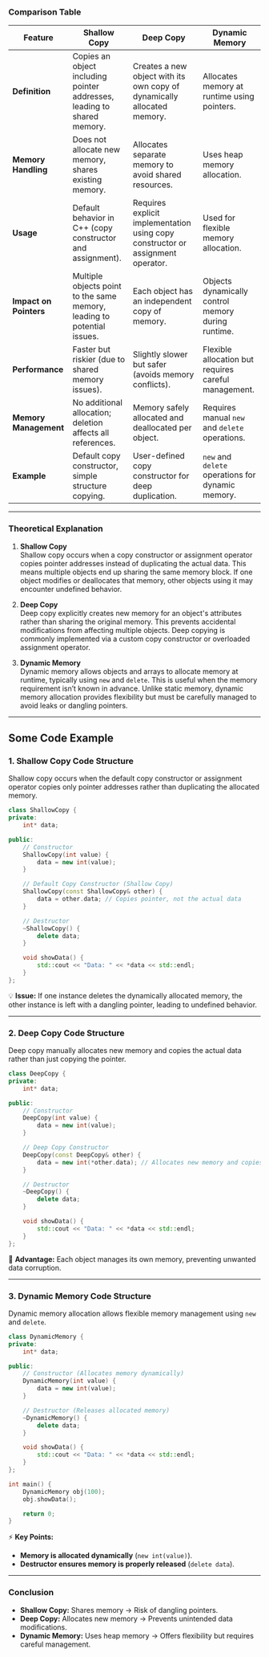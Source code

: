 
### **Comparison Table**

| Feature            | **Shallow Copy**                              | **Deep Copy**                                      | **Dynamic Memory**                         |
|-------------------|------------------------------------|--------------------------------------|--------------------------------|
| **Definition**   | Copies an object including pointer addresses, leading to shared memory. | Creates a new object with its own copy of dynamically allocated memory. | Allocates memory at runtime using pointers. |
| **Memory Handling** | Does not allocate new memory, shares existing memory. | Allocates separate memory to avoid shared resources. | Uses heap memory allocation. |
| **Usage** | Default behavior in C++ (copy constructor and assignment). | Requires explicit implementation using copy constructor or assignment operator. | Used for flexible memory allocation. |
| **Impact on Pointers** | Multiple objects point to the same memory, leading to potential issues. | Each object has an independent copy of memory. | Objects dynamically control memory during runtime. |
| **Performance** | Faster but riskier (due to shared memory issues). | Slightly slower but safer (avoids memory conflicts). | Flexible allocation but requires careful management. |
| **Memory Management** | No additional allocation; deletion affects all references. | Memory safely allocated and deallocated per object. | Requires manual `new` and `delete` operations. |
| **Example** | Default copy constructor, simple structure copying. | User-defined copy constructor for deep duplication. | `new` and `delete` operations for dynamic memory. |

---

### **Theoretical Explanation**
1. **Shallow Copy**  
   Shallow copy occurs when a copy constructor or assignment operator copies pointer addresses instead of duplicating the actual data. This means multiple objects end up sharing the same memory block. If one object modifies or deallocates that memory, other objects using it may encounter undefined behavior.

2. **Deep Copy**  
   Deep copy explicitly creates new memory for an object's attributes rather than sharing the original memory. This prevents accidental modifications from affecting multiple objects. Deep copying is commonly implemented via a custom copy constructor or overloaded assignment operator.

3. **Dynamic Memory**  
   Dynamic memory allows objects and arrays to allocate memory at runtime, typically using `new` and `delete`. This is useful when the memory requirement isn’t known in advance. Unlike static memory, dynamic memory allocation provides flexibility but must be carefully managed to avoid leaks or dangling pointers.

---
Some Code Example
---

### **1. Shallow Copy Code Structure**
Shallow copy occurs when the default copy constructor or assignment operator copies only pointer addresses rather than duplicating the allocated memory.

```cpp
class ShallowCopy {
private:
    int* data;

public:
    // Constructor
    ShallowCopy(int value) {
        data = new int(value);
    }

    // Default Copy Constructor (Shallow Copy)
    ShallowCopy(const ShallowCopy& other) {
        data = other.data; // Copies pointer, not the actual data
    }

    // Destructor
    ~ShallowCopy() {
        delete data;
    }

    void showData() {
        std::cout << "Data: " << *data << std::endl;
    }
};
```

💡 **Issue:** If one instance deletes the dynamically allocated memory, the other instance is left with a dangling pointer, leading to undefined behavior.

---

### **2. Deep Copy Code Structure**
Deep copy manually allocates new memory and copies the actual data rather than just copying the pointer.

```cpp
class DeepCopy {
private:
    int* data;

public:
    // Constructor
    DeepCopy(int value) {
        data = new int(value);
    }

    // Deep Copy Constructor
    DeepCopy(const DeepCopy& other) {
        data = new int(*other.data); // Allocates new memory and copies data
    }

    // Destructor
    ~DeepCopy() {
        delete data;
    }

    void showData() {
        std::cout << "Data: " << *data << std::endl;
    }
};
```

🔹 **Advantage:** Each object manages its own memory, preventing unwanted data corruption.

---

### **3. Dynamic Memory Code Structure**
Dynamic memory allocation allows flexible memory management using `new` and `delete`.

```cpp
class DynamicMemory {
private:
    int* data;

public:
    // Constructor (Allocates memory dynamically)
    DynamicMemory(int value) {
        data = new int(value);
    }

    // Destructor (Releases allocated memory)
    ~DynamicMemory() {
        delete data;
    }

    void showData() {
        std::cout << "Data: " << *data << std::endl;
    }
};

int main() {
    DynamicMemory obj(100);
    obj.showData();

    return 0;
}
```

⚡ **Key Points:**  
- **Memory is allocated dynamically** (`new int(value)`).
- **Destructor ensures memory is properly released** (`delete data`).

---

### **Conclusion**
- **Shallow Copy:** Shares memory → Risk of dangling pointers.
- **Deep Copy:** Allocates new memory → Prevents unintended data modifications.
- **Dynamic Memory:** Uses heap memory → Offers flexibility but requires careful management.
